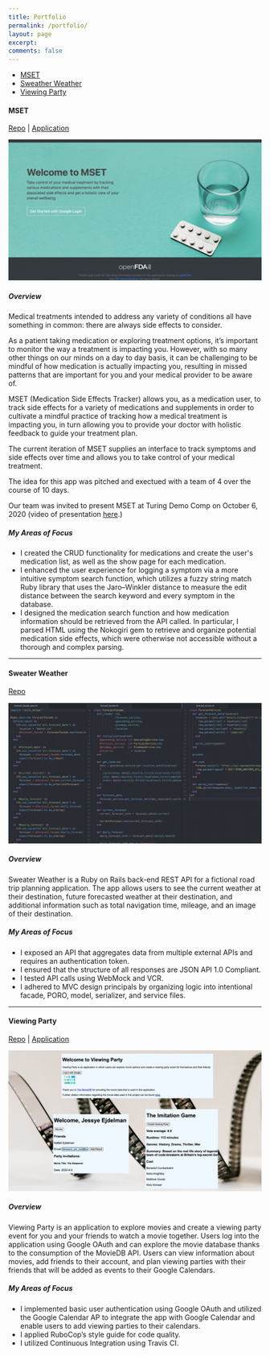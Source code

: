 ```yaml
---
title: Portfolio
permalink: /portfolio/
layout: page
excerpt:
comments: false
---
```

* [MSET](#mset)
* [Sweather Weather](#sweater-weather)
* [Viewing Party](#viewing-party)

#### MSET<a name="mset"></a>
[Repo](https://github.com/gabichuelas/mset_app) | [Application](http://mset-app.herokuapp.com/)

![MSET](./assets/img/mset.png)

##### Overview

Medical treatments intended to address any variety of conditions all have something in common: there are always side effects to consider.

As a patient taking medication or exploring treatment options, it’s important to monitor the way a treatment is impacting you. However, with so many other things on our minds on a day to day basis, it can be challenging to be mindful of how medication is actually impacting you, resulting in missed patterns that are important for you and your medical provider to be aware of.

MSET (Medication Side Effects Tracker) allows you, as a medication user, to track side effects for a variety of medications and supplements in order to cultivate a mindful practice of tracking how a medical treatment is impacting you, in turn allowing you to provide your doctor with holistic feedback to guide your treatment plan.

The current iteration of MSET supplies an interface to track symptoms and side effects over time and allows you to take control of your medical treatment.

The idea for this app was pitched and exectued with a team of 4 over the course of 10 days.

Our team was invited to present MSET at Turing Demo Comp on October 6, 2020 (video of presentation [here](https://www.youtube.com/watch?v=JzkCOFQSIFQ).)

##### My Areas of Focus


- I created the CRUD functionality for medications and create the user's medication list, as well as the show page for each medication.
- I enhanced the user experience for logging a symptom via a more intuitive symptom search function, which utilizes a fuzzy string match Ruby library that uses the Jaro–Winkler distance to measure the edit distance between the search keyword and every symptom in the database.
- I designed the medication search function and how medication information should be retrieved from the API called. In particular, I parsed HTML using the Nokogiri gem to retrieve and organize potential medication side effects, which were otherwise not accessible without a thorough and complex parsing.

---

#### Sweater Weather<a name="sweater-weather"></a>
[Repo](https://github.com/ejdelsztejn/sweater_weather)

![Sweater Weather](./assets/img/sweater_weather.png)


##### Overview

Sweater Weather is a Ruby on Rails back-end REST API for a fictional road trip planning application. The app allows users to see the current weather at their destination, future forecasted weather at their destination, and additional information such as total navigation time, mileage, and an image of their destination.

##### My Areas of Focus


- I exposed an API that aggregates data from multiple external APIs and requires an authentication token.
- I ensured that the structure of all responses are JSON API 1.0 Compliant.
- I tested API calls using WebMock and VCR.
- I adhered to MVC design principals by organizing logic into intentional facade, PORO, model, serializer, and service files.

---

#### Viewing Party<a name="viewing-party"></a>
[Repo](https://github.com/ejdelsztejn/viewing_party) | [Application](http://viewing-party-paired-project.herokuapp.com/)

![Viewing Party](./assets/img/viewing_party.jpeg)

##### Overview

Viewing Party is an application to explore movies and create a viewing party event for you and your friends to watch a movie together. Users log into the application using Google OAuth and can explore the movie database thanks to the consumption of the MovieDB API.  Users can view information about movies, add friends to their account, and plan viewing parties with their friends that will be added as events to their Google Calendars.

##### My Areas of Focus

- I implemented basic user authentication using Google OAuth and utilized the Google Calendar AP to integrate the app with Google Calendar and enable users to add viewing parties to their calendars.
- I applied RuboCop’s style guide for code quality.
- I utilized Continuous Integration using Travis CI.

